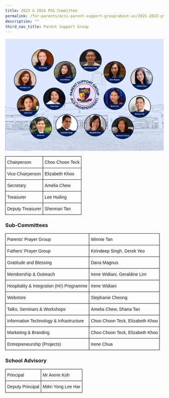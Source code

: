 ```yaml
---
title: 2023 & 2024 PSG Committee
permalink: /for-parents/acsi-parent-support-group/about-us/2021-2022-psg-committee-2/
description: ""
third_nav_title: Parent Support Group
---
```


![](/images/PSG-Exco-July-2022.jpg)

<style type="text/css">
.tg  {border-collapse:collapse;border-spacing:0;}
.tg td{border-color:black;border-style:solid;border-width:1px;font-family:Arial, sans-serif;font-size:14px;
  overflow:hidden;padding:10px 5px;word-break:normal;}
.tg th{border-color:black;border-style:solid;border-width:1px;font-family:Arial, sans-serif;font-size:14px;
  font-weight:normal;overflow:hidden;padding:10px 5px;word-break:normal;}
.tg .tg-cly1{text-align:left;vertical-align:middle}
</style>
<table class="tg">
<thead>
  <tr>
    <th class="tg-cly1">Chairperson</th>
    <th class="tg-cly1">Choo Choon Teck</th>
  </tr>
</thead>
<tbody>
  <tr>
    <td class="tg-cly1">Vice Chairperson</td>
    <td class="tg-cly1">Elizabeth Khoo</td>
  </tr>
  <tr>
    <td class="tg-cly1">Secretary</td>
    <td class="tg-cly1">Amelia Chew</td>
  </tr>
  <tr>
    <td class="tg-cly1">Treasurer</td>
    <td class="tg-cly1">Lee Huiling</td>
  </tr>
  <tr>
    <td class="tg-cly1">Deputy Treasurer</td>
    <td class="tg-cly1">Sherman Tan</td>
  </tr>
</tbody>
</table>

### **Sub-Committees**

<style type="text/css">
.tg  {border-collapse:collapse;border-spacing:0;}
.tg td{border-color:black;border-style:solid;border-width:1px;font-family:Arial, sans-serif;font-size:14px;
  overflow:hidden;padding:10px 5px;word-break:normal;}
.tg th{border-color:black;border-style:solid;border-width:1px;font-family:Arial, sans-serif;font-size:14px;
  font-weight:normal;overflow:hidden;padding:10px 5px;word-break:normal;}
.tg .tg-cly1{text-align:left;vertical-align:middle}
</style>
<table class="tg">
<thead>
  <tr>
    <th class="tg-cly1">Parents’ Prayer Group</th>
    <th class="tg-cly1">Winnie Tan</th>
  </tr>
</thead>
<tbody>
  <tr>
    <td class="tg-cly1">Fathers’ Prayer Group</td>
    <td class="tg-cly1">Kirindeep Singh, Derek Yeo</td>
  </tr>
  <tr>
    <td class="tg-cly1">Gratitude and Blessing</td>
    <td class="tg-cly1">Dana Magnus</td>
  </tr>
  <tr>
    <td class="tg-cly1">Membership &amp; Outreach</td>
    <td class="tg-cly1">Irene Widiani, Geraldine Lim</td>
  </tr>
  <tr>
    <td class="tg-cly1">Hospitality &amp; Integration (Hi!) Programme</td>
    <td class="tg-cly1">Irene Widiani</td>
  </tr>
  <tr>
    <td class="tg-cly1">Webstore</td>
    <td class="tg-cly1">Stephanie Cheong</td>
  </tr>
  <tr>
    <td class="tg-cly1">Talks, Seminars &amp; Workshops</td>
    <td class="tg-cly1">Amelia Chew, Shana Tan</td>
  </tr>
  <tr>
    <td class="tg-cly1">Information Technology &amp; Infrastructure</td>
    <td class="tg-cly1">Choo Choon Teck, Elizabeth Khoo</td>
  </tr>
  <tr>
    <td class="tg-cly1">Marketing &amp; Branding</td>
    <td class="tg-cly1">Choo Choon Teck, Elizabeth Khoo</td>
  </tr>
  <tr>
    <td class="tg-cly1">Entrepreneurship (Projects)</td>
    <td class="tg-cly1">Irene Chua</td>
  </tr>
</tbody>
</table>

### **School Advisory**

<style type="text/css">
.tg  {border-collapse:collapse;border-spacing:0;}
.tg td{border-color:black;border-style:solid;border-width:1px;font-family:Arial, sans-serif;font-size:14px;
  overflow:hidden;padding:10px 5px;word-break:normal;}
.tg th{border-color:black;border-style:solid;border-width:1px;font-family:Arial, sans-serif;font-size:14px;
  font-weight:normal;overflow:hidden;padding:10px 5px;word-break:normal;}
.tg .tg-cly1{text-align:left;vertical-align:middle}
</style>
<table class="tg">
<thead>
  <tr>
    <th class="tg-cly1">Principal</th>
    <th class="tg-cly1">Mr Arene Koh</th>
  </tr>
</thead>
<tbody>
  <tr>
    <td class="tg-cly1">Deputy Principal</td>
    <td class="tg-cly1">Mdm Yong Lee Har</td>
  </tr>
</tbody>
</table>